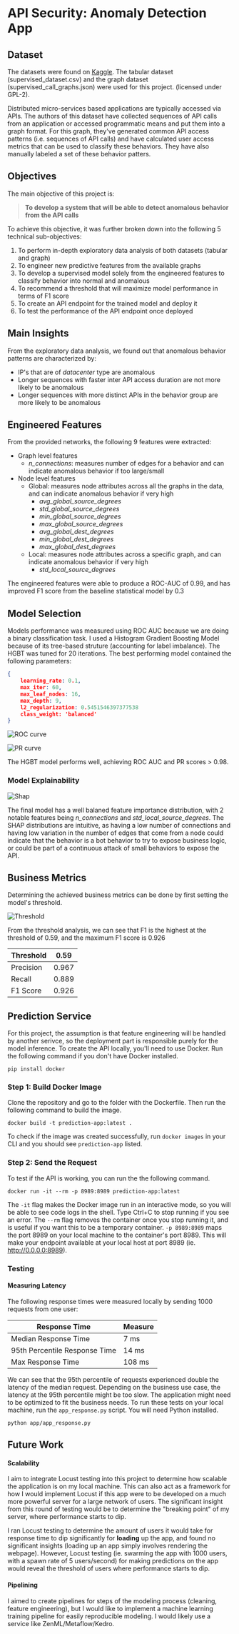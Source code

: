 # API Security: Anomaly Detection App

## Dataset

The datasets were found on [Kaggle](https://www.kaggle.com/datasets/tangodelta/api-access-behaviour-anomaly-dataset/data). The tabular dataset (supervised_dataset.csv) and the graph dataset (supervised_call_graphs.json) were used for this project. (licensed under GPL-2).

Distributed micro-services based applications are typically accessed via APIs. The authors of this dataset have collected sequences of API calls from an application or accessed programmatic means and put them into a graph format. For this graph, they've generated common API access patterns (i.e. sequences of API calls) and have calculated user access metrics that can be used to classify these behaviors. They have also manually labeled a set of these behavior patters.

## Objectives

The main objective of this project is:

> **To develop a system that will be able to detect anomalous behavior from the API calls**

To achieve this objective, it was further broken down into the following 5 technical sub-objectives:

1. To perform in-depth exploratory data analysis of both datasets (tabular and graph)
2. To engineer new predictive features from the available graphs
3. To develop a supervised model solely from the engineered features to classify behavior into normal and anomalous
4. To recommend a threshold that will maximize model performance in terms of F1 score
5. To create an API endpoint for the trained model and deploy it
6. To test the performance of the API endpoint once deployed

## Main Insights

From the exploratory data analysis, we found out that anomalous behavior patterns are characterized by:

* IP's that are of *datacenter* type are anomalous
* Longer sequences with faster inter API access duration are not more likely to be anomalous
* Longer sequences with more distinct APIs in the behavior group are more likely to be anomalous

## Engineered Features

From the provided networks, the following 9 features were extracted:
 * Graph level features
   * *n_connections*: measures number of edges for a behavior and can indicate anomalous behavior if too large/small
 * Node level features
   * Global: measures node attributes across all the graphs in the data, and can indicate anomalous behavior if very high
     * *avg_global_source_degrees*
     * *std_global_source_degrees*
     * *min_global_source_degrees*
     * *max_global_source_degrees*
     * *avg_global_dest_degrees*
     * *min_global_dest_degrees*
     * *max_global_dest_degrees*
   * Local: measures node attributes across a specific graph, and can indicate anomalous behavior if very high
     * *std_local_source_degrees*

The engineered features were able to produce a ROC-AUC of 0.99, and has improved F1 score from the baseline statistical model by 0.3

## Model Selection
Models performance was measured using ROC AUC because we are doing a binary classification task. I used a Histogram Gradient Boosting Model because of its tree-based struture (accounting for label imbalance). The HGBT was tuned for 20 iterations. The best performing model contained the following parameters:

```json
{
    learning_rate: 0.1,
    max_iter: 60,
    max_leaf_nodes: 16,
    max_depth: 9,
    l2_regularization: 0.5451546397377538
    class_weight: 'balanced'
}
```

![ROC curve](assets/roc_auc.png)

![PR curve](assets/pr_curve.png)

The HGBT model performs well, achieving ROC AUC and PR scores > 0.98.

### Model Explainability

![Shap](assets/shap.png)

The final model has a well balaned feature importance distribution, with 2 notable features being *n_connections* and *std_local_source_degrees*. The SHAP distributions are intuitive, as having a low number of connections and having low variation in the number of edges that come from a node could indicate that the behavior is a bot behavior to try to expose business logic, or could be part of a continuous attack of small behaviors to expose the API.

## Business Metrics

Determining the achieved business metrics can be done by first setting the model's threshold.

![Threshold](assets/thresholds.png)

From the threshold analysis, we can see that F1 is the highest at the threshold of 0.59, and the maximum F1 score is 0.926

| Threshold  | 0.59 |
|------------|------|
| Precision  | 0.967|
| Recall     | 0.889|
| F1 Score   | 0.926|


## Prediction Service

For this project, the assumption is that feature engineering will be handled by another serivce, so the deployment part is responsible purely for the model inference.
To create the API locally, you'll need to use Docker. Run the following command if you don't have Docker installed.

```shell
pip install docker
```

### Step 1: Build Docker Image

Clone the repository and go to the folder with the Dockerfile. Then run the following command to build the image.

```shell
docker build -t prediction-app:latest .
```

To check if the image was created successfully, run `docker images` in your CLI and you should see `prediction-app` listed.

### Step 2: Send the Request

To test if the API is working, you can run the the following command. 

```shell
docker run -it --rm -p 8989:8989 prediction-app:latest
```

The `-it` flag makes the Docker image run in an interactive mode, so you will be able to see code logs in the shell. Type Ctrl+C to stop running if you see an error. The `--rm` flag removes the container once you stop running it, and is useful if you want this to be a temporary container. `-p 8989:8989` maps the port 8989 on your local machine to the container's port 8989. This will make your endpoint available at your local host at port 8989 (ie. http://0.0.0.0:8989).

### Testing

#### Measuring Latency

The following response times were measured locally by sending 1000 requests from one user:

| Response Time                 | Measure      |
|-------------------------------|--------------|
| Median Response Time          | 7 ms         |
| 95th Percentile Response Time | 14 ms        |
| Max Response Time             | 108 ms       |

We can see that the 95th percentile of requests experienced double the latency of the median request. Depending on the business use case, the latency at the 95th percentile might be too slow. The application might need to be optimized to fit the business needs.
To run these tests on your local machine, run the `app_response.py` script. You will need Python installed.

```shell
python app/app_response.py
```

## Future Work

#### Scalability

I aim to integrate Locust testing into this project to determine how scalable the application is on my local machine. This can also act as a framework for how I would implement Locust if this app were to be developed on a much more powerful server for a large network of users. The significant insight from this round of testing would be to determine the "breaking point" of my server, where performance starts to dip.

I ran Locust testing to determine the amount of users it would take for response time to dip significantly for **loading** up the app, and found no significant insights (loading up an app simply involves rendering the webpage). However, Locust testing (ie. swarming the app with 1000 users, with a spawn rate of 5 users/second) for making predictions on the app would reveal the threshold of users where performance starts to dip.

#### Pipelining

I aimed to create pipelines for steps of the modeling process (cleaning, feature engineering), but I would like to implement a machine learning training pipeline for easily reproducible modeling. I would likely use a service like ZenML/Metaflow/Kedro.



